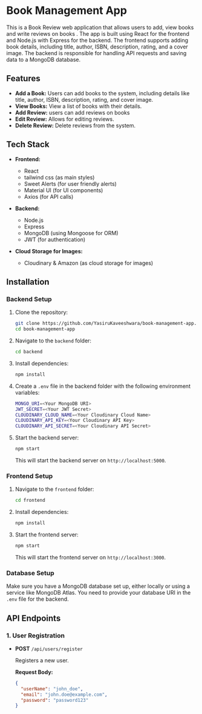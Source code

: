 # Book Management App

This is a Book Review web application that allows users to add, view books and write reviews on books . The app is built using React for the frontend and Node.js with Express for the backend. The frontend supports adding book details, including title, author, ISBN, description, rating, and a cover image. The backend is responsible for handling API requests and saving data to a MongoDB database.

## Features

- **Add a Book:** Users can add books to the system, including details like title, author, ISBN, description, rating, and cover image.
- **View Books:** View a list of books with their details.
- **Add Review:** users can add reviews on books
- **Edit Review:** Allows for editing  reviews.
- **Delete Review:** Delete reviews from the system.

## Tech Stack

- **Frontend:**
  - React
  - tailwind css (as main styles)
  - Sweet Alerts (for user friendly alerts)
  - Material UI (for UI components)
  - Axios (for API calls)
  
- **Backend:**
  - Node.js
  - Express
  - MongoDB (using Mongoose for ORM)
  - JWT (for authentication)

- **Cloud Storage for Images:**
  - Cloudinary & Amazon (as cloud storage for images)

## Installation

### Backend Setup

1. Clone the repository:
    ```bash
    git clone https://github.com/YasiruKaveeshwara/book-management-app.git
    cd book-management-app
    ```

2. Navigate to the `backend` folder:
    ```bash
    cd backend
    ```

3. Install dependencies:
    ```bash
    npm install
    ```

4. Create a `.env` file in the backend folder with the following environment variables:
    ```bash
    MONGO_URI=<Your MongoDB URI>
    JWT_SECRET=<Your JWT Secret>
    CLOUDINARY_CLOUD_NAME=<Your Cloudinary Cloud Name>
    CLOUDINARY_API_KEY=<Your Cloudinary API Key>
    CLOUDINARY_API_SECRET=<Your Cloudinary API Secret>
    ```

5. Start the backend server:
    ```bash
    npm start
    ```
   This will start the backend server on `http://localhost:5000`.

### Frontend Setup

1. Navigate to the `frontend` folder:
    ```bash
    cd frontend
    ```

2. Install dependencies:
    ```bash
    npm install
    ```

3. Start the frontend server:
    ```bash
    npm start
    ```

   This will start the frontend server on `http://localhost:3000`.

### Database Setup

Make sure you have a MongoDB database set up, either locally or using a service like MongoDB Atlas. You need to provide your database URI in the `.env` file for the backend.

## API Endpoints

### 1. **User Registration**

- **POST** `/api/users/register`
  
  Registers a new user.

  **Request Body:**
  ```json
  {
    "userName": "john_doe",
    "email": "john.doe@example.com",
    "password": "password123"
  }
